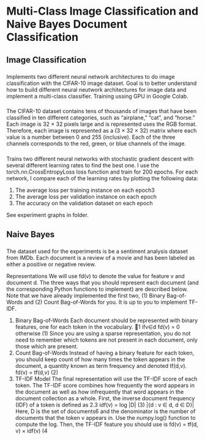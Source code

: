 # Multi-Class Image Classification and Naive Bayes Document Classification

## Image Classification
### 
Implements two different neural network architectures to do image classification with the CIFAR-10 image dataset. Goal is to better understand how to build different neural neutwork architectures for image data and implement a multi-class classifier. Training ussing GPU in Google Colab. 

###
The CIFAR-10 dataset contains tens of thousands of images that have been classified in ten different categories, such as “airplane,” “cat”, and “horse.” Each image is 32 × 32 pixels large and is represented uses the RGB format. Therefore, each image is represented as a (3 × 32 × 32) matrix where each value is a number between 0 and 255 (inclusive). Each of the three channels corresponds to the red, green, or blue channels of the image.

###
Trains two different neural networks with stochastic gradient descent with several different learning rates to find the best one. I use the torch.nn.CrossEntropyLoss loss function and train for 200 epochs. For each network, I compare each of the learning rates by plotting the following data:
1. The average loss per training instance on each epoch3
2. The average loss per validation instance on each epoch 
3. The accuracy on the validation dataset on each epoch

See experiment graphs in folder.

## Naive Bayes

###
The dataset used for the experiments is be a sentiment analysis dataset from IMDb. Each document is a review of a movie and has been labeled as either a positive or negative review. 

Representations We will use fd(v) to denote the value for feature v and document d. The three ways that you should represent each document (and the corresponding Python
functions to implement) are described below.
Note that we have already implemented the first two, (1) Binary Bag-of-Words and (2)
Count Bag-of-Words for you. It is up to you to implement TF-IDF.
1. Binary Bag-of-Words Each document should be represented with binary features, one for each token in the vocabulary.
􏰄1 ifv∈d
fd(v) = 0 otherwise (1)
Since you are using a sparse representation, you do not need to remember which tokens are not present in each document, only those which are present.
2. Count Bag-of-Words Instead of having a binary feature for each token, you should keep count of how many times the token appears in the document, a quantity known as term frequency and denoted tf(d,v).
fd(v) = tf(d,v) (2)
3. TF-IDF Model The final representation will use the TF-IDF score of each token. The TF-IDF score combines how frequently the word appears in the document as well as how infrequently that word appears in the document collection as a whole. First, the inverse document frequency (IDF) of a token is defined as
 2.3
idf(v) = log |D| (3) |{d : v ∈ d, d ∈ D}|
Here, D is the set of documents6 and the denominator is the number of documents that the token v appears in. Use the numpy.log() function to compute the log. Then, the TF-IDF feature you should use is
fd(v) = tf(d, v) × idf(v) (4
